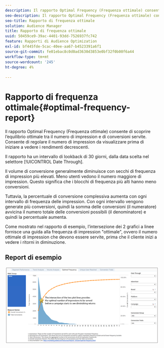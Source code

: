 ```yaml
---
description: Il rapporto Optimal Frequency (Frequenza ottimale) consente di scoprire l’equilibrio ottimale tra il numero di impression e di conversioni servite. Consente di regolare il numero di impression da visualizzare prima di iniziare a vedere i rendimenti decrescenti.
seo-description: Il rapporto Optimal Frequency (Frequenza ottimale) consente di scoprire l’equilibrio ottimale tra il numero di impression e conversioni servite. Consente di regolare il numero di impression da visualizzare prima di iniziare a vedere i rendimenti decrescenti.
seo-title: Rapporto di frequenza ottimale
solution: Audience Manager
title: Rapporto di frequenza ottimale
uuid: 50459ce9-39ac-4401-93dd-7526937fc742
feature: Rapporti di Audience Optimization
exl-id: bf445fde-5cac-40ee-aa67-b4523391a6f1
source-git-commit: fe01ebac8c0d0ad3630d3853e0bf32f0b00f6a44
workflow-type: tm+mt
source-wordcount: '245'
ht-degree: 4%

---
```


# Rapporto di frequenza ottimale{#optimal-frequency-report}

Il rapporto Optimal Frequency (Frequenza ottimale) consente di scoprire l’equilibrio ottimale tra il numero di impression e di conversioni servite. Consente di regolare il numero di impression da visualizzare prima di iniziare a vedere i rendimenti decrescenti.

Il rapporto ha un intervallo di lookback di 30 giorni, dalla data scelta nel selettore [!UICONTROL Date Through].

Il volume di conversione generalmente diminuisce con secchi di frequenza di impression più elevati. Meno utenti vedono il numero maggiore di impression. Questo significa che i blocchi di frequenza più alti hanno meno conversioni.

Tuttavia, la percentuale di conversione complessiva aumenta con ogni intervallo di frequenza delle impression. Con ogni intervallo vengono generate più conversioni, quindi la somma delle conversioni (il numeratore) avvicina il numero totale delle conversioni possibili (il denominatore) e quindi la percentuale aumenta.

Come mostrato nel rapporto di esempio, l’intersezione dei 2 grafici a linee fornisce una guida alla frequenza di impression &quot;ottimale&quot;, ovvero il numero ottimale di impression che devono essere servite, prima che il cliente inizi a vedere i ritorni in diminuzione.

## Report di esempio

![frequenza ottimale](assets/optimal-frequency2.png)
